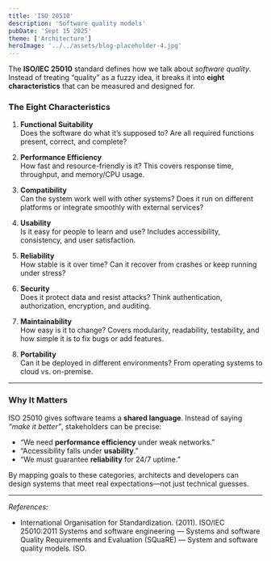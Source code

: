 ```yaml
---
title: 'ISO 20510'
description: 'Software quality models'
pubDate: 'Sept 15 2025'
theme: ['Architecture']
heroImage: '../../assets/blog-placeholder-4.jpg'
---
```


The **ISO/IEC 25010** standard defines how we talk about *software quality*. Instead of treating “quality” as a fuzzy idea, it breaks it into **eight characteristics** that can be measured and designed for.

### The Eight Characteristics

1. **Functional Suitability**  
   Does the software do what it’s supposed to? Are all required functions present, correct, and complete?

2. **Performance Efficiency**  
   How fast and resource-friendly is it? This covers response time, throughput, and memory/CPU usage.

3. **Compatibility**  
   Can the system work well with other systems? Does it run on different platforms or integrate smoothly with external services?

4. **Usability**  
   Is it easy for people to learn and use? Includes accessibility, consistency, and user satisfaction.

5. **Reliability**  
   How stable is it over time? Can it recover from crashes or keep running under stress?

6. **Security**  
   Does it protect data and resist attacks? Think authentication, authorization, encryption, and auditing.

7. **Maintainability**  
   How easy is it to change? Covers modularity, readability, testability, and how simple it is to fix bugs or add features.

8. **Portability**  
   Can it be deployed in different environments? From operating systems to cloud vs. on-premise.

---

### Why It Matters

ISO 25010 gives software teams a **shared language**. Instead of saying *“make it better”*, stakeholders can be precise:
- “We need **performance efficiency** under weak networks.”
- “Accessibility falls under **usability**.”
- “We must guarantee **reliability** for 24/7 uptime.”

By mapping goals to these categories, architects and developers can design systems that meet real expectations—not just technical guesses.

---
*References:*
- International Organisation for Standardization. (2011). ISO/IEC 25010:2011 Systems and software engineering — Systems and software Quality Requirements and Evaluation (SQuaRE) — System and software quality models. ISO.